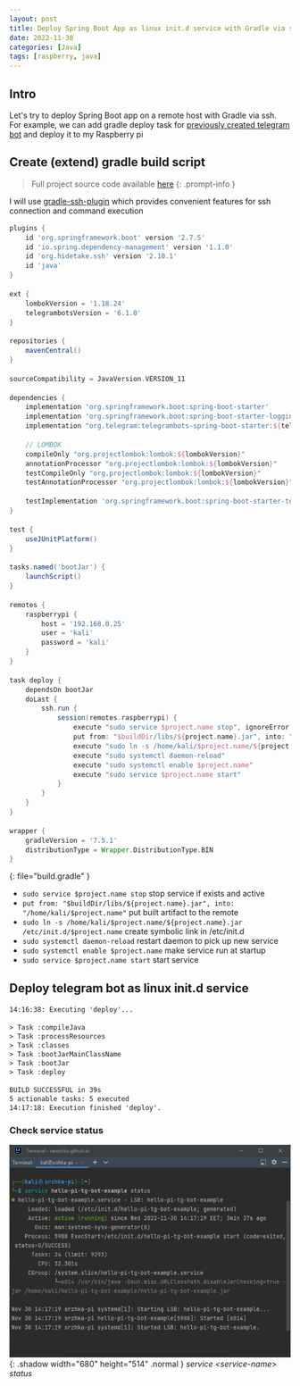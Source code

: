 ```yaml
---
layout: post
title: Deploy Spring Boot App as linux init.d service with Gradle via ssh
date: 2022-11-30
categories: [Java]
tags: [raspberry, java]
---
```


## Intro

Let's try to deploy Spring Boot app on a remote host with Gradle via ssh.
For example, we can add gradle deploy task for [previously created telegram bot](/posts/run-java-on-raspberry-pi/#create-simple-telegram-bot) and deploy it to my Raspberry pi

## Create (extend) gradle build script

> Full project source code available [here](https://github.com/serezhka/hello-pi-tg-bot-example)
{: .prompt-info }

I will use [gradle-ssh-plugin](https://gradle-ssh-plugin.github.io/) which provides convenient features for ssh connection and command execution

```groovy
plugins {
    id 'org.springframework.boot' version '2.7.5'
    id 'io.spring.dependency-management' version '1.1.0'
    id 'org.hidetake.ssh' version '2.10.1'
    id 'java'
}

ext {
    lombokVersion = '1.18.24'
    telegrambotsVersion = '6.1.0'
}

repositories {
    mavenCentral()
}

sourceCompatibility = JavaVersion.VERSION_11

dependencies {
    implementation 'org.springframework.boot:spring-boot-starter'
    implementation 'org.springframework.boot:spring-boot-starter-logging'
    implementation "org.telegram:telegrambots-spring-boot-starter:${telegrambotsVersion}"

    // LOMBOK
    compileOnly "org.projectlombok:lombok:${lombokVersion}"
    annotationProcessor "org.projectlombok:lombok:${lombokVersion}"
    testCompileOnly "org.projectlombok:lombok:${lombokVersion}"
    testAnnotationProcessor "org.projectlombok:lombok:${lombokVersion}"

    testImplementation 'org.springframework.boot:spring-boot-starter-test'
}

test {
    useJUnitPlatform()
}

tasks.named('bootJar') {
    launchScript()
}

remotes {
    raspberrypi {
        host = '192.168.0.25'
        user = 'kali'
        password = 'kali'
    }
}

task deploy {
    dependsOn bootJar
    doLast {
        ssh.run {
            session(remotes.raspberrypi) {
                execute "sudo service $project.name stop", ignoreError: true
                put from: "$buildDir/libs/${project.name}.jar", into: "/home/kali/$project.name"
                execute "sudo ln -s /home/kali/$project.name/${project.name}.jar /etc/init.d/$project.name", ignoreError: true
                execute "sudo systemctl daemon-reload"
                execute "sudo systemctl enable $project.name"
                execute "sudo service $project.name start"
            }
        }
    }
}

wrapper {
    gradleVersion = '7.5.1'
    distributionType = Wrapper.DistributionType.BIN
}
```
{: file="build.gradle" }

* ```sudo service $project.name stop``` stop service if exists and active
* ```put from: "$buildDir/libs/${project.name}.jar", into: "/home/kali/$project.name"``` put built artifact to the remote
* ```sudo ln -s /home/kali/$project.name/${project.name}.jar /etc/init.d/$project.name``` create symbolic link in /etc/init.d
* ```sudo systemctl daemon-reload``` restart daemon to pick up new service
* ```sudo systemctl enable $project.name``` make service run at startup
* ```sudo service $project.name start``` start service

## Deploy telegram bot as linux init.d service

```console
14:16:38: Executing 'deploy'...

> Task :compileJava
> Task :processResources
> Task :classes
> Task :bootJarMainClassName
> Task :bootJar
> Task :deploy

BUILD SUCCESSFUL in 39s
5 actionable tasks: 5 executed
14:17:18: Execution finished 'deploy'.
```

### Check service status

![Bot Test](/assets/img/posts/2022-11-30/service_status.png){: .shadow width="680" height="514" .normal }
_service \<service-name\> status_